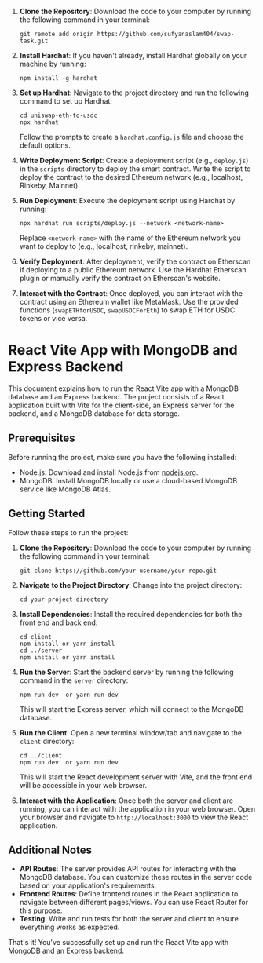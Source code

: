 

1. **Clone the Repository**: Download the code to your computer by running the following command in your terminal:

    ```
    git remote add origin https://github.com/sufyanaslam404/swap-task.git
    ```

2. **Install Hardhat**: If you haven't already, install Hardhat globally on your machine by running:

    ```
    npm install -g hardhat
    ```

3. **Set up Hardhat**: Navigate to the project directory and run the following command to set up Hardhat:

    ```
    cd uniswap-eth-to-usdc
    npx hardhat
    ```

    Follow the prompts to create a `hardhat.config.js` file and choose the default options.

4. **Write Deployment Script**: Create a deployment script (e.g., `deploy.js`) in the `scripts` directory to deploy the smart contract. Write the script to deploy the contract to the desired Ethereum network (e.g., localhost, Rinkeby, Mainnet).

5. **Run Deployment**: Execute the deployment script using Hardhat by running:

    ```
    npx hardhat run scripts/deploy.js --network <network-name>
    ```

    Replace `<network-name>` with the name of the Ethereum network you want to deploy to (e.g., localhost, rinkeby, mainnet).

6. **Verify Deployment**: After deployment, verify the contract on Etherscan if deploying to a public Ethereum network. Use the Hardhat Etherscan plugin or manually verify the contract on Etherscan's website.

7. **Interact with the Contract**: Once deployed, you can interact with the contract using an Ethereum wallet like MetaMask. Use the provided functions (`swapETHforUSDC`, `swapUSDCForEth`) to swap ETH for USDC tokens or vice versa.




# React Vite App with MongoDB and Express Backend

This document explains how to run the React Vite app with a MongoDB database and an Express backend. The project consists of a React application built with Vite for the client-side, an Express server for the backend, and a MongoDB database for data storage.

## Prerequisites

Before running the project, make sure you have the following installed:

- Node.js: Download and install Node.js from [nodejs.org](https://nodejs.org).
- MongoDB: Install MongoDB locally or use a cloud-based MongoDB service like MongoDB Atlas.

## Getting Started

Follow these steps to run the project:

1. **Clone the Repository**: Download the code to your computer by running the following command in your terminal:

    ```
    git clone https://github.com/your-username/your-repo.git
    ```

2. **Navigate to the Project Directory**: Change into the project directory:

    ```
    cd your-project-directory
    ```

3. **Install Dependencies**: Install the required dependencies for both the front end and back end:

    ```
    cd client
    npm install or yarn install 
    cd ../server
    npm install or yarn install 

    ```

4. **Run the Server**: Start the backend server by running the following command in the `server` directory:

    ```
    npm run dev  or yarn run dev 
    ```

    This will start the Express server, which will connect to the MongoDB database.

5. **Run the Client**: Open a new terminal window/tab and navigate to the `client` directory:

    ```
    cd ../client
    npm run dev  or yarn run dev 
   
    ```

    This will start the React development server with Vite, and the front end will be accessible in your web browser.

6. **Interact with the Application**: Once both the server and client are running, you can interact with the application in your web browser. Open your browser and navigate to `http://localhost:3000` to view the React application.

## Additional Notes

- **API Routes**: The server provides API routes for interacting with the MongoDB database. You can customize these routes in the server code based on your application's requirements.
- **Frontend Routes**: Define frontend routes in the React application to navigate between different pages/views. You can use React Router for this purpose.
- **Testing**: Write and run tests for both the server and client to ensure everything works as expected.

That's it! You've successfully set up and run the React Vite app with MongoDB and an Express backend. 